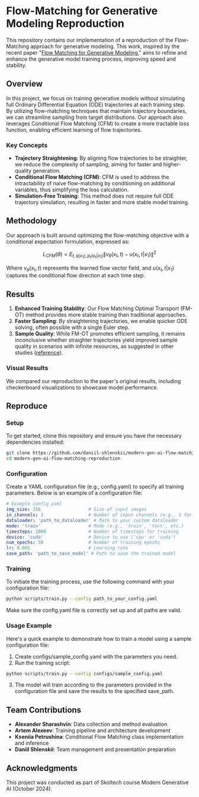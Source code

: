 # Flow-Matching for Generative Modeling Reproduction

This repository contains our implementation of a reproduction of the Flow-Matching approach for generative modeling. This work, inspired by the recent paper "[Flow Matching for Generative Modeling](https://arxiv.org/pdf/2210.02747)," aims to refine and enhance the generative model training process, improving speed and stability.

## Overview

In this project, we focus on training generative models without simulating full Ordinary Differential Equation (ODE) trajectories at each training step. By utilizing flow-matching techniques that maintain trajectory boundaries, we can streamline sampling from target distributions. Our approach also leverages Conditional Flow Matching (CFM) to create a more tractable loss function, enabling efficient learning of flow trajectories.

### Key Concepts

- **Trajectory Straightening**: By aligning flow trajectories to be straighter, we reduce the complexity of sampling, aiming for faster and higher-quality generation.
- **Conditional Flow Matching (CFM)**: CFM is used to address the intractability of naive flow-matching by conditioning on additional variables, thus simplifying the loss calculation.
- **Simulation-Free Training**: This method does not require full ODE trajectory simulation, resulting in faster and more stable model training.

## Methodology

Our approach is built around optimizing the flow-matching objective with a conditional expectation formulation, expressed as:

$$L_{CFM}(\theta) = E_{t, q(x_1), p_t(x_t|x_1)} \| v_\theta(x_t, t) - u(x_t, t | x_1) \|^2$$

Where $v_\theta(x_t, t)$ represents the learned flow vector field, and $u(x_t, t | x_1)$ captures the conditional flow direction at each time step.

## Results

1. **Enhanced Training Stability**: Our Flow Matching Optimal Transport (FM-OT) method provides more stable training than traditional approaches.
2. **Faster Sampling**: By straightening trajectories, we enable quicker ODE solving, often possible with a single Euler step.
3. **Sample Quality**: While FM-OT promotes efficient sampling, it remains inconclusive whether straighter trajectories yield improved sample quality in scenarios with infinite resources, as suggested in other studies ([reference](https://arxiv.org/abs/2404.12940)).

### Visual Results

We compared our reproduction to the paper's original results, including checkerboard visualizations to showcase model performance.

## Reproduce


### Setup
To get started, clone this repository and ensure you have the necessary dependencies installed:

```bash
git clone https://github.com/daniil-shlenskii/modern-gen-ai-flow-matching-reproduction.git
cd modern-gen-ai-flow-matching-reproduction
```

### Configuration

Create a YAML configuration file (e.g., config.yaml) to specify all training parameters. Below is an example of a configuration file:

```yaml
# Example config.yaml
img_size: 256                  # Size of input images
in_channels: 3                 # Number of input channels (e.g., 3 for RGB images)
dataloader: 'path_to_dataloader' # Path to your custom dataloader
mode: 'train'                  # Mode (e.g., 'train', 'test', etc.)
timesteps: 1000                # Number of timesteps for training
device: 'cuda'                 # Device to use ('cpu' or 'cuda')
num_epochs: 50                 # Number of training epochs
lr: 0.001                      # Learning rate
save_path: 'path_to_save_model' # Path to save the trained model
```

### Training

To initiate the training process, use the following command with your configuration file:

```bash
python scripts/train.py --config path_to_your_config.yaml
```
Make sure the config.yaml file is correctly set up and all paths are valid.

### Usage Example
Here's a quick example to demonstrate how to train a model using a sample configuration file:

1. Create configs/sample_config.yaml with the parameters you need.
2. Run the training script:
  ```bash
  python scripts/train.py --config configs/sample_config.yaml
  ```
3. The model will train according to the parameters provided in the configuration file and save the results to the specified save_path.




## Team Contributions

- **Alexander Sharashvin**: Data collection and method evaluation
- **Artem Alexeev**: Training pipeline and architecture development
- **Kseniia Petrushina**: Conditional Flow Matching class implementation and inference
- **Daniil Shlenskii**: Team management and presentation preparation

## Acknowledgments

This project was conducted as part of Skoltech course Modern Generative AI (October 2024).
